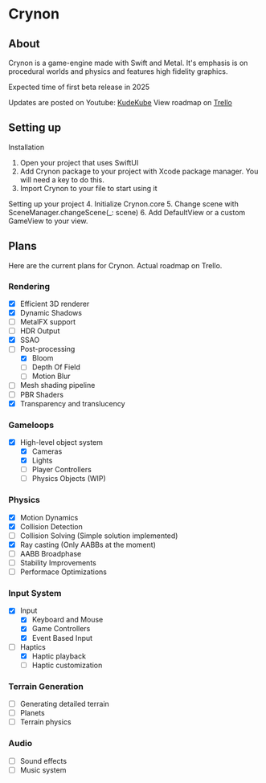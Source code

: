 # Crynon

## About ##
Crynon is a game-engine made with Swift and Metal. It's emphasis is on procedural worlds and physics and features high fidelity graphics.

Expected time of first beta release in 2025

Updates are posted on Youtube: [KudeKube](https://www.youtube.com/channel/UCXDI-MFA_Gp8vXyaJ80Zc5Q)
View roadmap on [Trello](https://trello.com/b/eskU0MZE/crynon)

## Setting up ##

Installation
1. Open your project that uses SwiftUI
2. Add Crynon package to your project with Xcode package manager. You will need a key to do this.
3. Import Crynon to your file to start using it

Setting up your project
4. Initialize Crynon.core
5. Change scene with SceneManager.changeScene(_: scene)
6. Add DefaultView or a custom GameView to your view.

## Plans ##
Here are the current plans for Crynon. Actual roadmap on Trello.

### Rendering ###
- [x] Efficient 3D renderer
- [x] Dynamic Shadows
- [ ] MetalFX support
- [ ] HDR Output
- [x] SSAO
- [ ] Post-processing
    - [x] Bloom
    - [ ] Depth Of Field
    - [ ] Motion Blur
- [ ] Mesh shading pipeline
- [ ] PBR Shaders
- [x] Transparency and translucency

### Gameloops ###
- [x] High-level object system
    - [x] Cameras
    - [x] Lights
    - [ ] Player Controllers
    - [ ] Physics Objects (WIP)

### Physics ###
- [x] Motion Dynamics
- [x] Collision Detection
- [ ] Collision Solving (Simple solution implemented)
- [x] Ray casting (Only AABBs at the moment)
- [ ] AABB Broadphase
- [ ] Stability Improvements
- [ ] Performace Optimizations
 
### Input System ###
- [x] Input
    - [x] Keyboard and Mouse
    - [x] Game Controllers
    - [x] Event Based Input
- [ ] Haptics
    - [x] Haptic playback
    - [ ] Haptic customization

### Terrain Generation ###
- [ ] Generating detailed terrain
- [ ] Planets
- [ ] Terrain physics
    
### Audio ###
- [ ] Sound effects
- [ ] Music system
